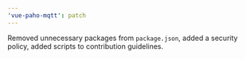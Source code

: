 ```yaml
---
'vue-paho-mqtt': patch
---
```


Removed unnecessary packages from `package.json`, added a security policy, added scripts to contribution guidelines.
